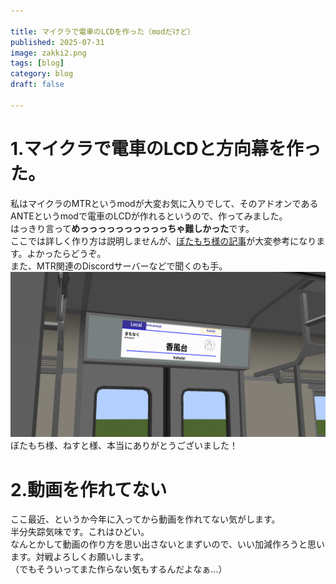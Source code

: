 ```yaml
---

title: マイクラで電車のLCDを作った（modだけど）
published: 2025-07-31
image: zakki2.png
tags: [blog]
category: blog
draft: false

---
```

# 1.マイクラで電車のLCDと方向幕を作った。
私はマイクラのMTRというmodが大変お気に入りでして、そのアドオンであるANTEというmodで電車のLCDが作れるというので、作ってみました。  
はっきり言って**めっっっっっっっっっっちゃ難しかった**です。  
ここでは詳しく作り方は説明しませんが、[ぼたもち様の記事](https://botamochi-129.hatenablog.com/entry/2025/01/21/180000)が大変参考になります。よかったらどうぞ。  
また、MTR関連のDiscordサーバーなどで聞くのも手。
![lcd](./zakki2.png)
ぼたもち様、ねすと様、本当にありがとうございました！  

# 2.動画を作れてない
ここ最近、というか今年に入ってから動画を作れてない気がします。  
半分失踪気味です。これはひどい。  
なんとかして動画の作り方を思い出さないとまずいので、いい加減作ろうと思います。対戦よろしくお願いします。  
（でもそういってまた作らない気もするんだよなぁ…）  